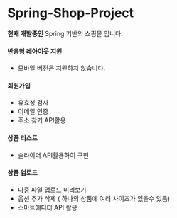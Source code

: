 # Spring-Shop-Project
__현재 개발중인__ Spring 기반의 쇼핑몰 입니다.


#### 반응형 레아이웃 지원
* 모바일 버전은 지원하지 않습니다.

#### 회원가입
* 유효성 검사
* 이메일 인증
* 주소 찾기 API활용

#### 상품 리스트
* 슬라이더 API활용하여 구현

#### 상품 업로드
* 다중 파일 업로드 미리보기
* 옵션 추가 삭제 ( 하나의 상품에 여러 사이즈가 있을수 있음)
* 스마트에디터 API 활용 
